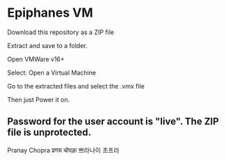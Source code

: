 # Epiphanes VM

Download this repository as a ZIP file


Extract and save to a folder.

Open VMWare v16+

Select: Open a Virtual Machine

Go to the extracted files and select the .vmx file

Then just Power it on.

Password for the user account is "live". The ZIP file is unprotected.
-- 
Pranay Chopra
प्रणय चोपड़ा
쁘라나이 초프라
